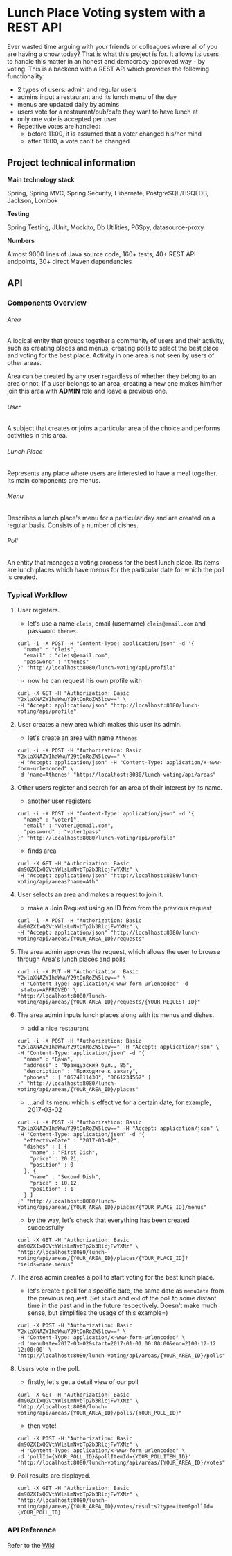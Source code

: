 # Lunch Place Voting system with a REST API

Ever wasted time arguing with your friends or colleagues
where all of you are having a chow today? That is what this project is for.
It allows its users to handle this matter in an honest and
democracy-approved way - by voting.
This is a backend with a REST API which provides the following functionality:
 * 2 types of users: admin and regular users
 * admins input a restaurant and its lunch menu of the day
 * menus are updated daily by admins
 * users vote for a restaurant/pub/cafe they want to have lunch at
 * only one vote is accepted per user
 * Repetitive votes are handled:
    - before 11:00, it is assumed that a voter changed his/her mind
    - after 11:00, a vote can't be changed

## Project technical information

**Main technology stack**

Spring, Spring MVC, Spring Security, Hibernate, PostgreSQL/HSQLDB, Jackson, Lombok

**Testing**

Spring Testing, JUnit, Mockito, Db Utilities, P6Spy, datasource-proxy

**Numbers**

Almost 9000 lines of Java source code, 160+ tests, 40+ REST API endpoints, 30+ direct Maven dependencies

## API
### Components Overview
###### Area
A logical entity that groups together a community of users and their activity, such as creating
places and menus, creating polls to select the best place and voting for the best place.
 Activity in one area is not seen by users of other areas.

 Area can be created by any user regardless of whether they belong to an area or not. If a user belongs to
 an area, creating a new one makes him/her join this area with **ADMIN** role and leave a previous one.

###### User
A subject that creates or joins a particular area of the choice and performs activities in this area.

###### Lunch Place
Represents any place where users are interested to have a meal together. Its main components are
 menus.

###### Menu
Describes a lunch place's menu for a particular day and are created on a regular basis. Consists of
 a number of dishes.

###### Poll
An entity that manages a voting process for the best lunch place. Its items are lunch places which have
menus for the particular date for which the poll is created.

### Typical Workflow
1. User registers.
    * let's use a name `cleis`, email (username) `cleis@email.com` and password `thenes`.
    ```
    curl -i -X POST -H "Content-Type: application/json" -d '{
      "name" : "cleis",
      "email" : "cleis@email.com",
      "password" : "thenes"
    }' "http://localhost:8080/lunch-voting/api/profile"
    ```
    * now he can request his own profile with
    ```
    curl -X GET -H "Authorization: Basic Y2xlaXNAZW1haWwuY29tOnRoZW5lcw==" \
    -H "Accept: application/json" "http://localhost:8080/lunch-voting/api/profile"
    ```


2. User creates a new area which makes this user its admin.
    * let's create an area with name `Athenes`
    ```
    curl -i -X POST -H "Authorization: Basic Y2xlaXNAZW1haWwuY29tOnRoZW5lcw==" \
    -H "Accept: application/json" -H "Content-Type: application/x-www-form-urlencoded" \
    -d 'name=Athenes' "http://localhost:8080/lunch-voting/api/areas"
    ```

3. Other users register and search for an area of their interest by its name.
    * another user registers
    ```
    curl -i -X POST -H "Content-Type: application/json" -d '{
      "name" : "voter1",
      "email" : "voter1@email.com",
      "password" : "voter1pass"
    }' "http://localhost:8080/lunch-voting/api/profile"
    ```
    * finds area
    ```
    curl -X GET -H "Authorization: Basic dm90ZXIxQGVtYWlsLmNvbTp2b3RlcjFwYXNz" \
    -H "Accept: application/json" "http://localhost:8080/lunch-voting/api/areas?name=Ath"
    ```
4. User selects an area and makes a request to join it.
    * make a Join Request using an ID from from the previous request
    ```
    curl -i -X POST -H "Authorization: Basic dm90ZXIxQGVtYWlsLmNvbTp2b3RlcjFwYXNz" \
    -H "Accept: application/json" "http://localhost:8080/lunch-voting/api/areas/{YOUR_AREA_ID}/requests"
    ```
5. The area admin approves the request, which allows the user to browse through Area's lunch places and polls

    ```
    curl -i -X PUT -H "Authorization: Basic Y2xlaXNAZW1haWwuY29tOnRoZW5lcw==" \
    -H "Content-Type: application/x-www-form-urlencoded" -d 'status=APPROVED' \
    "http://localhost:8080/lunch-voting/api/areas/{YOUR_AREA_ID}/requests/{YOUR_REQUEST_ID}"
    ```
6. The area admin inputs lunch places along with its menus and dishes.
    * add a nice restaurant
    ```
    curl -i -X POST -H "Authorization: Basic Y2xlaXNAZW1haWwuY29tOnRoZW5lcw==" -H "Accept: application/json" \
    -H "Content-Type: application/json" -d '{
      "name" : "Дача",
      "address" : "Французский бул., 85",
      "description" : "Приходите к закату",
      "phones" : [ "0674811430", "0661234567" ]
    }' "http://localhost:8080/lunch-voting/api/areas/{YOUR_AREA_ID}/places"
    ```
    * ...and its menu which is effective for a certain date, for example, 2017-03-02
    ```
    curl -i -X POST -H "Authorization: Basic Y2xlaXNAZW1haWwuY29tOnRoZW5lcw==" -H "Accept: application/json" \
    -H "Content-Type: application/json" -d '{
      "effectiveDate" : "2017-03-02",
      "dishes" : [ {
        "name" : "First Dish",
        "price" : 20.21,
        "position" : 0
      }, {
        "name" : "Second Dish",
        "price" : 10.12,
        "position" : 1
      } ]
    }' "http://localhost:8080/lunch-voting/api/areas/{YOUR_AREA_ID}/places/{YOUR_PLACE_ID}/menus"
    ```
    * by the way, let's check that everything has been created successfully
    ```
    curl -X GET -H "Authorization: Basic dm90ZXIxQGVtYWlsLmNvbTp2b3RlcjFwYXNz" \
    "http://localhost:8080/lunch-voting/api/areas/{YOUR_AREA_ID}/places/{YOUR_PLACE_ID}?fields=name,menus"
    ```
7. The area admin creates a poll to start voting for the best lunch place.
    * let's create a poll for a specific date, the same date as `menuDate` from the previous request.
    Set `start` and `end` of the poll to some distant time in the past and in the future respectively.
     Doesn't make much sense, but simplifies the usage of this example=)
     ```
     curl -X POST -H "Authorization: Basic Y2xlaXNAZW1haWwuY29tOnRoZW5lcw==" \
     -H "Content-Type: application/x-www-form-urlencoded" \
     -d 'menuDate=2017-03-02&start=2017-01-01 00:00:00&end=2100-12-12 12:00:00' \
     "http://localhost:8080/lunch-voting/api/areas/{YOUR_AREA_ID}/polls"
     ```
8. Users vote in the poll.
    * firstly, let's get a detail view of our poll
    ```
    curl -X GET -H "Authorization: Basic dm90ZXIxQGVtYWlsLmNvbTp2b3RlcjFwYXNz" \
    "http://localhost:8080/lunch-voting/api/areas/{YOUR_AREA_ID}/polls/{YOUR_POLL_ID}"
    ```
    * then vote!
    ```
    curl -X POST -H "Authorization: Basic dm90ZXIxQGVtYWlsLmNvbTp2b3RlcjFwYXNz" \
    -H "Content-Type: application/x-www-form-urlencoded" \
    -d 'pollId={YOUR_POLL_ID}&pollItemId={YOUR_POLLITEM_ID}'
    "http://localhost:8080/lunch-voting/api/areas/{YOUR_AREA_ID}/votes"
    ```
9. Poll results are displayed.

    ```
    curl -X GET -H "Authorization: Basic dm90ZXIxQGVtYWlsLmNvbTp2b3RlcjFwYXNz" \
    "http://localhost:8080/lunch-voting/api/areas/{YOUR_AREA_ID}/votes/results?type=item&pollId={YOUR_POLL_ID}
    ```

### API Reference

Refer to the [Wiki](https://github.com/vabelozorov/lunch-voting/wiki)